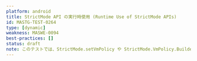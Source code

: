 ```yaml
---
platform: android
title: StrictMode API の実行時使用 (Runtime Use of StrictMode APIs)
id: MASTG-TEST-0264
type: [dynamic]
weakness: MASWE-0094
best-practices: []
status: draft
note: このテストでは、StrictMode.setVmPolicy や StrictMode.VmPolicy.Builder.penaltyLog() などの StrictMode API の使用を検出するための関連フックを配置して、アプリが StrictMode を使用しているかどうかをチェックします。
---
```

